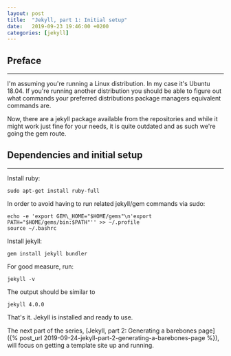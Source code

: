 ```yaml
---
layout: post
title:  "Jekyll, part 1: Initial setup"
date:   2019-09-23 19:46:00 +0200
categories: [jekyll]
---
```


## Preface
---
I'm assuming you're running a Linux distribution. In my case it's Ubuntu 18.04. If you're running another distribution you should be able to figure out what commands your preferred distributions package managers equivalent commands are.

Now, there are a jekyll package available from the repositories and while it might work just fine for your needs, it is quite outdated and as such we're going the gem route.

## Dependencies and initial setup
---
Install ruby:
```
sudo apt-get install ruby-full
```

In order to avoid having to run related jekyll/gem commands via sudo:
```
echo -e 'export GEM\_HOME="$HOME/gems"\n'export PATH="$HOME/gems/bin:$PATH"'' >> ~/.profile
source ~/.bashrc
```
Install jekyll:
```
gem install jekyll bundler
```
For good measure, run:
```
jekyll -v
```
The output should be similar to
```
jekyll 4.0.0
```
That's it. Jekyll is installed and ready to use.

The next part of the series, [Jekyll, part 2: Generating a barebones page]({% post_url 2019-09-24-jekyll-part-2-generating-a-barebones-page %}), will focus on getting a template site up and running.
